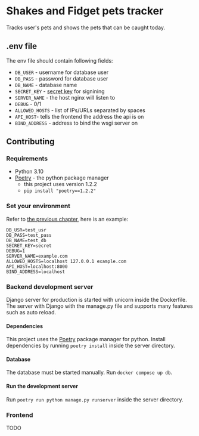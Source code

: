 # Shakes and Fidget pets tracker
Tracks user's pets and shows the pets that can be caught today.
## .env file
The env file should contain following fields:
 - `DB_USER` - username for database user
 - `DB_PASS` - password for database user
 - `DB_NAME` - database name
 - `SECRET_KEY` - [secret key](https://docs.djangoproject.com/en/4.1/ref/settings/#std-setting-SECRET_KEY) for signining
 - `SERVER_NAME` - the host nginx will listen to
 - `DEBUG` - 0/1
 - `ALLOWED_HOSTS` - list of IPs/URLs separated by spaces
 - `API_HOST`- tells the frontend the address the api is on
 - `BIND_ADDRESS` - address to bind the wsgi server on

## Contributing
### Requirements
 - Python 3.10
 - [Poetry](https://python-poetry.org/docs/#installation) - the python package manager
   - this project uses version 1.2.2
   - `pip install "poetry==1.2.2"`

### Set your environment
Refer to [the previous chapter](#env-file), here is an example:
```
DB_USR=test_usr
DB_PASS=test_pass
DB_NAME=test_db
SECRET_KEY=secret
DEBUG=1
SERVER_NAME=example.com
ALLOWED_HOSTS=localhost 127.0.0.1 example.com
API_HOST=localhost:8000
BIND_ADDRESS=localhost
```

### Backend development server
Django server for production is started with unicorn inside the Dockerfile.
The server with Django with the manage.py file and supports many features
such as auto reload.

#### Dependencies
This project uses the [Poetry](https://python-poetry.org/docs/#installation)
package manager for python. Install dependencies by running `poetry install`
inside the server directory.

#### Database
The database must be started manually. Run `docker compose up db`.

#### Run the development server
Run `poetry run python manage.py runserver` inside the server directory.

### Frontend
TODO
